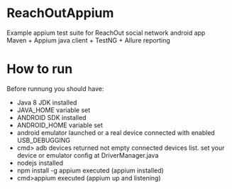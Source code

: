 # ReachOutAppium
Example appium test suite for ReachOut social network android app <br/>
Maven + Appium java client + TestNG + Allure reporting
# How to run
Before runnung you should have:
- Java 8 JDK installed
- JAVA_HOME variable set
- ANDROID SDK installed
- ANDROID_HOME variable set
- android emulator launched or a real device connected with enabled USB_DEBUGGING
- cmd> adb devices returned not empty connected devices list. set your device or emulator config at DriverManager.java
- nodejs installed
- npm install -g appium executed (appium installed)
- cmd>appium executed (appium up and listening)
